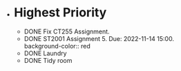 - # Highest Priority
	- DONE Fix CT255 Assignment.
	- DONE ST2001 Assignment 5. Due: 2022-11-14 15:00.  
	  background-color:: red
	- DONE Laundry
	- DONE Tidy room